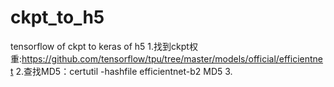 # ckpt_to_h5
tensorflow of ckpt to keras of h5
1.找到ckpt权重:https://github.com/tensorflow/tpu/tree/master/models/official/efficientnet
2.查找MD5：certutil -hashfile  efficientnet-b2 MD5
3.
